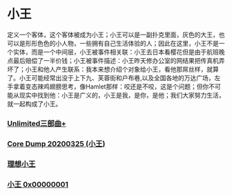 # 小王

定义一个客体，这个客体被成为小王；小王可以是一副扑克里面，灰色的大王，也可以是形形色色的小人物，一些拥有自己生活体验的人；因此在这里，小王不是一个实体，而是一个中间层，小王被事件相关联：小王去日本看樱花但是由于航班晚点最后赔偿了一半价钱；小王被事件描述：小王昨天修办公室的网结果把传真机弄坏了；小王和他人产生联系：我本来想介绍个对象给小王，看他那屌丝样，就算了。小王可能经常出没于上下九、芙蓉街和户布巷,以及全国各地的万达广场，左手拿着变态辣鸡翅膀思考，像Hamlet那样：咬还是不咬，这是个问题；但你不可能从现实中找到他：小王是广义的，小王是我，是你，是他；我们大家努力生活，就一起构成了小王。

### [Unlimited三部曲+](rabble_wang/unlimited-trilogy.md)

### [Core Dump 20200325 (小王)](rabble_wang/coredump-20200325.md)

### [理想小王](rabble_wang/r-for-rabble.md)

### [小王 0x00000001](rabble_wang/v-0x00000001.md)
